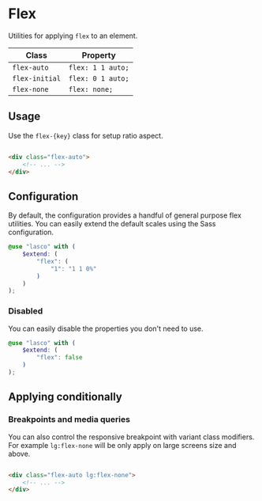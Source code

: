 # Flex

Utilities for applying `flex` to an element.

| Class          | Property          |
|----------------|-------------------|
| `flex-auto`    | `flex: 1 1 auto;` |
| `flex-initial` | `flex: 0 1 auto;` |
| `flex-none`    | `flex: none;`     |

## Usage

Use the `flex-{key}` class for setup ratio aspect.

```html

<div class="flex-auto">
    <!-- ... -->
</div>
```

## Configuration

By default, the configuration provides a handful of general purpose flex utilities. You can easily extend the default
scales using the Sass configuration.

```scss
@use "lasco" with (
    $extend: (
        "flex": (
            "1": "1 1 0%"
        )
    )
);
```

### Disabled

You can easily disable the properties you don't need to use.

```scss
@use "lasco" with (
    $extend: (
        "flex": false
    )
);
```

## Applying conditionally

### Breakpoints and media queries

You can also control the responsive breakpoint with variant class modifiers. For example `lg:flex-none` will be only
apply on large screens size and above.

```html

<div class="flex-auto lg:flex-none">
    <!-- ... -->
</div>
```
